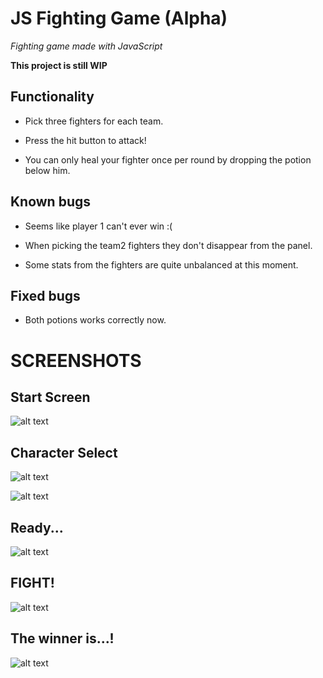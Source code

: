 # JS Fighting Game (Alpha)

_Fighting game made with JavaScript_

**This project is still WIP**

## Functionality

- Pick three fighters for each team.

- Press the hit button to attack!

- You can only heal your fighter once per round by dropping the potion below him.

## Known bugs

- Seems like player 1 can't ever win :(

- When picking the team2 fighters they don't disappear from the panel.

- Some stats from the fighters are quite unbalanced at this moment.

## Fixed bugs

- Both potions works correctly now.

# SCREENSHOTS

## Start Screen

![alt text](https://i.imgur.com/rZ1yQkG.png)

## Character Select

![alt text](https://i.imgur.com/6zJFJXk.png)

![alt text](https://i.imgur.com/Q8RY7N0.png)

## Ready...

![alt text](https://i.imgur.com/PUm6PiN.png)

## FIGHT!

![alt text](https://i.imgur.com/t2BrkXT.png)

## The winner is...!

![alt text](https://i.imgur.com/kYWzeIF.png)



